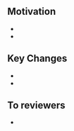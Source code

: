 ## Motivation
-
-
<!-- 작업한 대용에 대한 설명 
- 객체들의 연관관계를 기준으로 Entity를 설계했습니다.
- 도메인 별로 Repository를 생성했습니다.
-->


## Key Changes
-
-
<!-- 작업한 내용의 주요 변경 사항에 대한 나열
  - Post Entity 설계를 완료했습니다.
    - 기간은 Embedded 타입으로 설계했습니다.
  - 변경 2
  - 변경 3
-->


## To reviewers
-
<!-- 이 PR을 확인할 Code Reviewer에게 남길 메시지
- 객체 연관관계가 잘 고려되었는지를 중점적으로 봐주세요
-->


<!-- ### 반영 브랜치
ex) feat/login -> develop
-->
